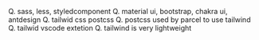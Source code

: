 Q. sass, less, styledcomponent
Q. material ui, bootstrap, chakra ui, antdesign
Q. tailwid css postcss
Q. postcss used by parcel to use tailwind
Q. tailwid vscode extetion
Q. tailwind is very lightweight
